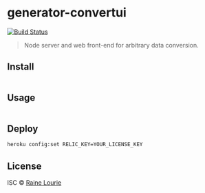 # generator-convertui
[![Build Status](https://travis-ci.org/metaraine/convertui.svg?branch=master)](https://travis-ci.org/metaraine/convertui)

> Node server and web front-end for arbitrary data conversion.


## Install

```sh
```


## Usage

```js
```


## Deploy

```sh
heroku config:set RELIC_KEY=YOUR_LICENSE_KEY
```


## License

ISC © [Raine Lourie](https://github.com/metaraine)

